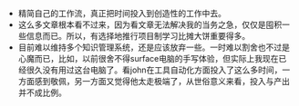 - 精简自己的工作流，真正把时间投入到创造性的工作中去。
- 这么多文章根本看不过来，因为看文章无法解决我的当务之急，仅仅是囤积一些信息而已。所以，有选择地推行项目制学习比摊大饼重要得多。
- 目前难以维持多个知识管理系统，还是应该放弃一些。一时难以割舍也不过是心魔而已，比如，以前很舍不得surface电脑的手写体验，但实际上我现在已经很久没有用过这台电脑了。看john在工具自动化方面投入了这么多时间，一方面感到敬佩，另一方面又觉得他太走极端了，从世俗意义来看，投入与产出并不成比例。
